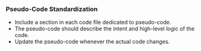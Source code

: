 ### Pseudo-Code Standardization
- Include a section in each code file dedicated to pseudo-code.
- The pseudo-code should describe the intent and high-level logic of the code.
- Update the pseudo-code whenever the actual code changes.
